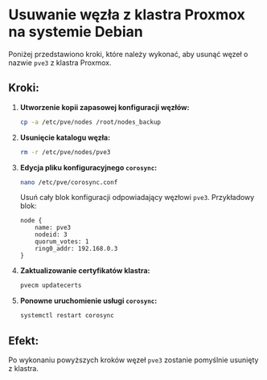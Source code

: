 # Usuwanie węzła z klastra Proxmox na systemie Debian

Poniżej przedstawiono kroki, które należy wykonać, aby usunąć węzeł o nazwie `pve3` z klastra Proxmox.

## Kroki:

1. **Utworzenie kopii zapasowej konfiguracji węzłów:**

   ```bash
   cp -a /etc/pve/nodes /root/nodes_backup
   ```

2. **Usunięcie katalogu węzła:**

   ```bash
   rm -r /etc/pve/nodes/pve3
   ```

3. **Edycja pliku konfiguracyjnego `corosync`:**

   ```bash
   nano /etc/pve/corosync.conf
   ```
   Usuń cały blok konfiguracji odpowiadający węzłowi `pve3`. Przykładowy blok:
   ```
   node {
       name: pve3
       nodeid: 3
       quorum_votes: 1
       ring0_addr: 192.168.0.3
   }
   ```

4. **Zaktualizowanie certyfikatów klastra:**

   ```bash
   pvecm updatecerts
   ```

5. **Ponowne uruchomienie usługi `corosync`:**

   ```bash
   systemctl restart corosync
   ```

## Efekt:
Po wykonaniu powyższych kroków węzeł `pve3` zostanie pomyślnie usunięty z klastra.
